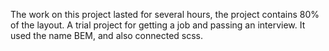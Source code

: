 The work on this project lasted for several hours, the project contains 80% of the layout. A trial project for getting a job and passing an interview. It used the name BEM, and also connected scss.
